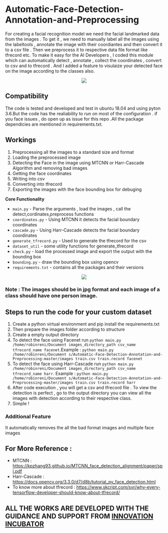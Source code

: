 # Automatic-Face-Detection-Annotation-and-Preprocessing
For creating a facial recognition model we need the facial landmarked data from the images . To get it , we need to manually label all the images using the labeltools , annotate the image with their coordiantes and then convert it to a csv file . Then we preprocess it to respective data file format like tfrecord etc. To make it easy for the AI Developers , I coded this module which can automatically detect , annotate , collect the coordinates , convert to csv and to tfrecord . And I added a feature to visulaize your detected face on the image according to the classes also.


<p align="center"> 
<img src="https://github.com/robinreni96/Automatic-Face-Detection-Annotation-and-Preprocessing/blob/master/resource/18.jpg">
</p>

## Compatibility
The code is tested and developed and test in ubuntu 18.04 and using pyton 3.6.But the code has the realiability to run on most of the configuration . if you face issues , do open up as issue for this repo .All the package dependicies are mentioned in requirements.txt.

## Workings
1. Preprocessing all the images to a standard size and format
2. Loading the preprocessed image
3. Detecting the Face in the image using MTCNN or Harr-Cascade Algorithm and removing bad images
4. Getting the face coordinates
5. Writing into csv
6. Converting into tfrecord
7. Exporting the images with the face bounding box for debuging

**Core Functionality**
+ `main.py` - Parse the arguments , load the images , call the detect,cordinates,preprocess functions
+ `coordinates.py` - Using MTCNN it detects the facial boundary coordinates
+ `cascade.py` - Using Harr-Cascade detects the facial boundary coordinates
+ `generate_tfrecord.py` - Used to generate the tfrecord for the csv
+ `dataset_util` - some utility functions for generate_tfrecord
+ `check.py` - load the processed image and export the output with the bounding box
+ `bounding.py` - draw the bounding box using opencv
+ `requirements.txt` - contains all the packages and their versions

<p align="center"> 
<img src="https://github.com/robinreni96/Automatic-Face-Detection-Annotation-and-Preprocessing/blob/master/resource/structure.png">
</p>

### Note : The images should be in jpg format and each image of a class should have one person image.

## Steps to run the code for your custom dataset
1. Create a python virtual environment and pip install the requirements.txt
2. Then prepare the images folder according to structure
3. Create a empty output directory
4. To detect the face using Facenet run `python main.py /home/robinreni/Document
images_directory_path csv_name tfrecord_name facenet`.Example : `python main.py /home/robinreni/Document
s/Automatic-Face-Detection-Annotation-and-Preprocessing-master/images train.csv train.record facenet`
5. To detect the face using Harr-Cascade run `python main.py /home/robinreni/Document
images_directory_path csv_name tfrecord_name harr`. Example : `python main.py /home/robinreni/Document
s/Automatic-Face-Detection-Annotation-and-Preprocessing-master/images train.csv train.record harr`
6. After code execution , you will get a csv and tfrecord file . To view the detection is perfect , go to the output directory you can view all the images with detection according to their respective class.
7. Simple !

### Additional Feature 
It automatically removes the all the bad format images and multiple face images

## For More Reference :
+ MTCNN : https://kpzhang93.github.io/MTCNN_face_detection_alignment/paper/spl.pdf
+ Harr-Cascade : https://docs.opencv.org/3.3.0/d7/d8b/tutorial_py_face_detection.html
+ To know more about tfrecord : https://www.skcript.com/svr/why-every-tensorflow-developer-should-know-about-tfrecord/

## ALL THE WORKS ARE DEVELOPED WITH THE GUIDANCE AND SUPPORT FROM [INNOVATION INCUBATOR](https://innovationincubator.com/)




